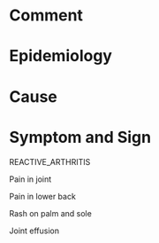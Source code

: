 # Comment

# Epidemiology

# Cause

# Symptom and Sign

REACTIVE_ARTHRITIS

Pain in joint

Pain in lower back

Rash on palm and sole

Joint effusion
